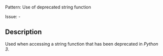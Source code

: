 Pattern: Use of deprecated string function

Issue: -

## Description

Used when accessing a string function that has been deprecated in _Python 3_.
